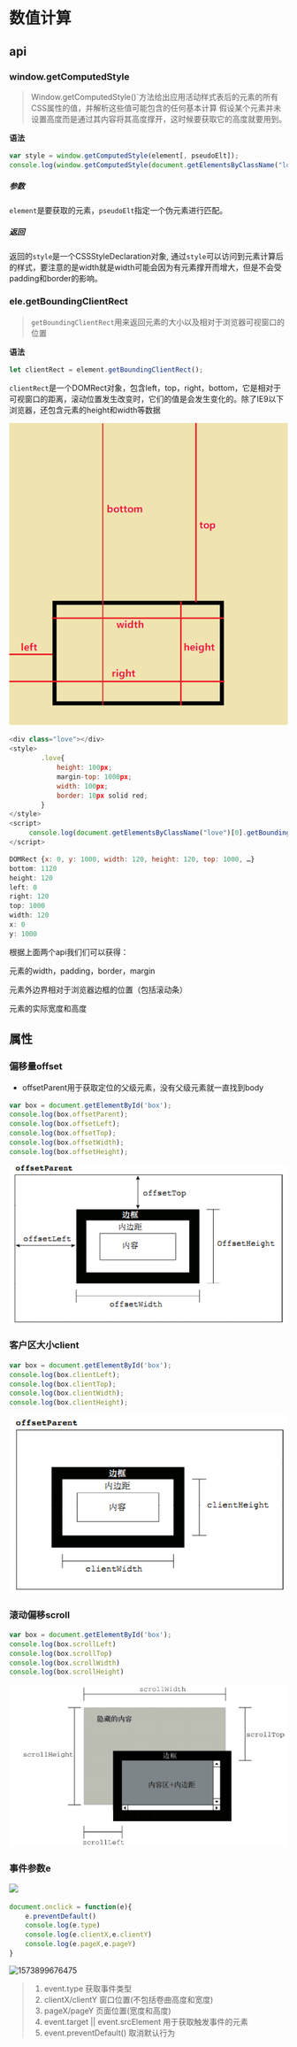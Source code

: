 # 数值计算

## api

### window.getComputedStyle

> Window.getComputedStyle()`方法给出应用活动样式表后的元素的所有CSS属性的值，并解析这些值可能包含的任何基本计算 假设某个元素并未设置高度而是通过其内容将其高度撑开，这时候要获取它的高度就要用到。

**语法**

```js
var style = window.getComputedStyle(element[, pseudoElt]);
console.log(window.getComputedStyle(document.getElementsByClassName("love")[0]).height)
```

##### 参数

`element`是要获取的元素，`pseudoElt`指定一个伪元素进行匹配。

##### 返回

返回的`style`是一个CSSStyleDeclaration对象, 通过`style`可以访问到元素计算后的样式，要注意的是width就是width可能会因为有元素撑开而增大，但是不会受padding和border的影响。

### ele.getBoundingClientRect

> `getBoundingClientRect`用来返回元素的大小以及相对于浏览器可视窗口的位置

**语法**

```js
let clientRect = element.getBoundingClientRect();
```

`clientRect`是一个DOMRect对象，包含left，top，right，bottom，它是相对于可视窗口的距离，滚动位置发生改变时，它们的值是会发生变化的。除了IE9以下浏览器，还包含元素的height和width等数据

![](..\image\offset.png)

```js
<div class="love"></div>
<style>
        .love{
            height: 100px;
            margin-top: 1000px;
            width: 100px;
            border: 10px solid red;
        }
</style>
<script>
     console.log(document.getElementsByClassName("love")[0].getBoundingClientRect())
</script>
```

```js
DOMRect {x: 0, y: 1000, width: 120, height: 120, top: 1000, …}
bottom: 1120
height: 120		
left: 0			
right: 120		
top: 1000			
width: 120			
x: 0				
y: 1000
```

根据上面两个api我们们可以获得：

元素的width，padding，border，margin

元素外边界相对于浏览器边框的位置（包括滚动条）

元素的实际宽度和高度

## 属性

### 偏移量offset

- offsetParent用于获取定位的父级元素，没有父级元素就一直找到body

```javascript
var box = document.getElementById('box');
console.log(box.offsetParent);
console.log(box.offsetLeft);
console.log(box.offsetTop);
console.log(box.offsetWidth);
console.log(box.offsetHeight);
```

![1498743216279](..\image\1498743216279.png)

### 客户区大小client

```javascript
var box = document.getElementById('box');
console.log(box.clientLeft);
console.log(box.clientTop);
console.log(box.clientWidth);
console.log(box.clientHeight);
```

![1498743269100](..\image\1498743269100.png)

### 滚动偏移scroll

```javascript
var box = document.getElementById('box');
console.log(box.scrollLeft)
console.log(box.scrollTop)
console.log(box.scrollWidth)
console.log(box.scrollHeight)
```

![1498743288621](..\image\1498743288621.png)

### 事件参数e

![](F:\我的笔记\image\111111111.png)

```js
document.onclick = function(e){
    e.preventDefault()
    console.log(e.type)
    console.log(e.clientX,e.clientY)
    console.log(e.pageX,e.pageY)
}
```

![1573899676475](F:\我的笔记\image\1573899676475.png)

> 1. event.type 		   获取事件类型
> 2. clientX/clientY     窗口位置(不包括卷曲高度和宽度)
> 3. pageX/pageY       页面位置(宽度和高度)
> 4. event.target || event.srcElement      用于获取触发事件的元素
> 5. event.preventDefault()                          取消默认行为



